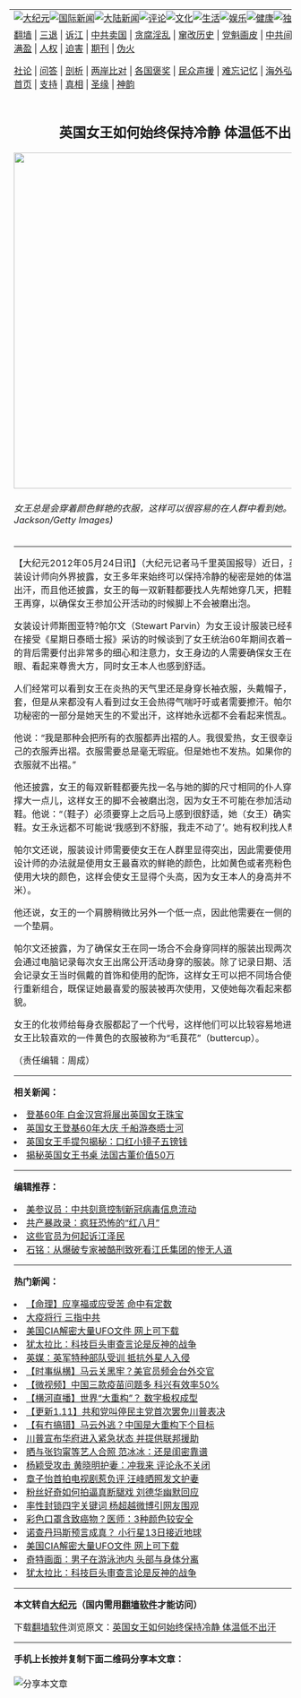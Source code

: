 <a name="1" id="1" target="_blank"></a><span id="1"></span>
<table align=center border="0"><tr><td colspan="2" VALIGN=TOP><a href="https://github.com/xrbzou3952/djy/blob/master/gb/nsc413.md#1"><img src="https://raw.githubusercontent.com/xrbzou3952/www/master/t/djy/1.jpg" title="大纪元"></a><a href="https://github.com/xrbzou3952/djy/blob/master/gb/n24hr.md#1"><img src="https://raw.githubusercontent.com/xrbzou3952/www/master/t/djy/3.jpg" title="国际新闻"></a><a href="https://github.com/xrbzou3952/djy/blob/master/gb/nsc413.md#1"><img src="https://raw.githubusercontent.com/xrbzou3952/www/master/t/djy/4.jpg" title="大陆新闻"></a><a href="https://github.com/xrbzou3952/djy/blob/master/gb/news392.md#1"><img src="https://raw.githubusercontent.com/xrbzou3952/www/master/t/djy/5.jpg" title="评论"></a><a href="https://github.com/xrbzou3952/djy/blob/master/gb/news2007.md#1"><img src="https://raw.githubusercontent.com/xrbzou3952/www/master/t/djy/6.jpg" title="文化"></a><a href="https://github.com/xrbzou3952/djy/blob/master/gb/news2008.md#1"><img src="https://raw.githubusercontent.com/xrbzou3952/www/master/t/djy/7.jpg" title="生活"></a><a href="https://github.com/xrbzou3952/djy/blob/master/gb/ncyule.md#1"><img src="https://raw.githubusercontent.com/xrbzou3952/www/master/t/djy/8.jpg" title="娱乐"></a><a href="https://github.com/xrbzou3952/djy/blob/master/gb/nsc1002.md#1"><img src="https://raw.githubusercontent.com/xrbzou3952/www/master/t/djy/9.jpg" title="健康"><a href="https://github.com/xrbzou3952/djy/blob/master/gb/nf6092.md#1"><img src="https://raw.githubusercontent.com/xrbzou3952/www/master/t/djy/10a.jpg" title="独家"></a><a href="https://github.com/xrbzou3952/djy/blob/master/gb/nf4514.md#1"><img src="https://raw.githubusercontent.com/xrbzou3952/www/master/t/djy/12a.jpg" title="头条"></a></td></tr>
<tr><td colspan="2" VALIGN=TOP><a target="_blank" href="https://github.com/xrbzou3952/www/blob/master/README.md?zsrh#1">翻墙</a> | <a target="_blank" href="https://github.com/xrbzou3952/djy/blob/master/gb/nf5657.md#1">三退</a> | <a target="_blank" href="https://github.com/xrbzou3952/djy/blob/master/gb/nf6124.md#1">诉江</a> | <a target="_blank" href="https://github.com/xrbzou3952/djy/blob/master/gb/nf1176117.md#1">中共卖国</a> | <a target="_blank" href="https://github.com/xrbzou3952/djy/blob/master/gb/nf5773.md#1">贪腐淫乱</a> | <a target="_blank" href="https://github.com/xrbzou3952/djy/blob/master/gb/nf1176115.md#1">窜改历史</a> | <a target="_blank" href="https://github.com/xrbzou3952/djy/blob/master/gb/nf1176107.md#1">党魁画皮</a> | <a target="_blank" href="https://github.com/xrbzou3952/djy/blob/master/gb/nf1320400.md#1">中共间谍</a> | <a target="_blank" href="https://github.com/xrbzou3952/djy/blob/master/gb/nf1176114.md#1">破坏传统</a> | <a target="_blank" href="https://github.com/xrbzou3952/ntdtv/blob/master/gb/prog447_1.md#1">恶贯满盈</a> | <a target="_blank" href="https://github.com/xrbzou3952/djy/blob/master/gb/ncid278.md#1">人权</a> | <a target="_blank" href="https://github.com/xrbzou3952/djy/blob/master/gb/nf1176111.md#1">迫害</a> | <a target="_blank" href="https://gitlab.com/szzdlab/mh-qikan/blob/master/README.md#1">期刊</a> | <a target="_blank" href="https://github.com/xrbzou3952/djy/blob/master/gb/nf5562.md#1">伪火</a></p><p><a target="_blank" href="https://github.com/xrbzou3952/djy/blob/master/gb/9p.md#1">社论</a> | <a target="_blank" href="https://github.com/xrbzou3952/djy/blob/master/gb/nf4378.md#1">问答</a> | <a target="_blank" href="https://github.com/xrbzou3952/djy/blob/master/gb/nf5792.md#1">剖析</a> | <a target="_blank" href="https://github.com/xrbzou3952/djy/blob/master/gb/nf5735.md#1">两岸比对</a> | <a target="_blank" href="https://github.com/xrbzou3952/djy/blob/master/gb/nf6119.md#1">各国褒奖</a> | <a target="_blank" href="https://github.com/xrbzou3952/djy/blob/master/gb/nf6120.md#1">民众声援</a> | <a target="_blank" href="https://github.com/xrbzou3952/djy/blob/master/gb/nf1188594.md#1">难忘记忆</a> | <a target="_blank" href="https://github.com/xrbzou3952/djy/blob/master/gb/nf3180.md#1">海外弘传</a> | <a target="_blank" href="https://github.com/xrbzou3952/djy/blob/master/gb/nf5410.md#1">万人上访</a> | <a target="_blank" href="https://github.com/xrbzou3952/www/blob/master/README.md?zsrh#1">平台首页</a> | <a target="_blank" href="https://github.com/xrbzou3952/djy/blob/master/gb/nf4386.md#1">支持</a> | <a target="_blank" href="https://github.com/xrbzou3952/djy/blob/master/gb/nf4389.md#1">真相</a> | <a target="_blank" href="https://github.com/xrbzou3952/djy/blob/master/gb/nf5790.md#1">圣缘</a> | <a target="_blank" href="https://github.com/xrbzou3952/djy/blob/master/gb/nf4786.md#1">神韵</a></td></tr>
<tr><td VALIGN=TOP width="626"><h2 align=center>英国女王如何始终保持冷静 体温低不出汗</h2>
<img width="600" src="https://i.epochtimes.com/assets/uploads/2012/05/1205231228521793-443x594.jpg" />
<h6>女王总是会穿着颜色鲜艳的衣服，这样可以很容易的在人群中看到她。 (Chris Jackson/Getty Images)
</h6>
<hr>
	<p>【大纪元2012年05月24日讯】（大纪元记者马千里<ahref="https://github.com/xrbzou3952/djy/blob/master/gb/tag/%E8%8B%B1%E5%9B%BD.md#1">英国</a>报导）近日，英国<ahref="https://github.com/xrbzou3952/djy/blob/master/gb/tag/%E5%A5%B3%E7%8E%8B.md#1">女王</a>的服装设计师向外界披露，女王多年来始终可以保持冷静的秘密是她的体温低，因此不会出汗，而且他还披露，女王的每一双新鞋都要找人先帮她穿几天，把鞋子撑大之后女王再穿，以确保女王参加公开活动的时候脚上不会被磨出泡。</p>
<p>女装设计师斯图亚特?帕尔文（Stewart Parvin）为<ahref="https://github.com/xrbzou3952/djy/blob/master/gb/tag/%E5%A5%B3%E7%8E%8B.md#1">女王</a>设计服装已经有11年了。他在接受《星期日泰晤士报》采访的时候谈到了女王统治60年期间衣着一直都非常成功的背后需要付出非常多的细心和注意力，女王身边的人需要确保女王在人群中非常显眼、看起来尊贵大方，同时女王本人也感到舒适。</p>
<p>人们经常可以看到女王在炎热的天气里还是身穿长袖衣服，头戴帽子，手上戴着手套，但是从来都没有人看到过女王会热得气喘吁吁或者需要擦汗。帕尔文认为女王成功秘密的一部分是她天生的不爱出汗，这样她永远都不会看起来慌乱。</p>
<p>他说：“我是那种会把所有的衣服都弄出褶的人。我很爱热，女王很幸运，她不会把自己的衣服弄出褶。衣服需要总是毫无瑕疵。但是她也不发热。如果你的体温低，你的衣服就不出褶。”</p>
<p>他还披露，女王的每双新鞋都要先找一名与她的脚的尺寸相同的仆人穿几天，把鞋子撑大一点儿，这样女王的脚不会被磨出泡，因为女王不可能在参加活动的中途去换鞋。他说：“（鞋子）必须要穿上之后马上感到很舒适，她（女王）确实有人帮她撑鞋。女王永远都不可能说‘我感到不舒服，我走不动了’。她有权利找人帮她撑鞋。”</p>
<p>帕尔文还说，服装设计师需要使女王在人群里显得突出，因此需要使用鲜艳的颜色。设计师的办法就是使用女王最喜欢的鲜艳的颜色，比如黄色或者亮粉色的布料，同时使用大块的颜色，这样会使女王显得个头高，因为女王本人的身高并不算高（1.63米）。</p>
<p>他还说，女王的一个肩膀稍微比另外一个低一点，因此他需要在一侧的肩膀上多加上一个垫肩。</p>
<p>帕尔文还披露，为了确保女王在同一场合不会身穿同样的服装出现两次，她的化妆师会通过电脑记录每次女王出席公开活动身穿的服装。除了记录日期、活动内容外，还会记录女王当时佩戴的首饰和使用的配饰，这样女王可以把不同场合使用过的东西进行重新组合，既保证她最喜爱的服装被再次使用，又使她每次看起来都是崭新的面貌。</p>
<p>女王的化妆师给每身衣服都起了一个代号，这样他们可以比较容易地进行记录，比如女王比较喜欢的一件黄色的衣服被称为“毛茛花”（buttercup）。</p>
<p>（责任编辑：周成）</p>
<p>
	
<hr>


<strong>相关新闻：</strong>
<li><a href="https://github.com/xrbzou3952/djy/blob/master/gb/12/1/18/n3489497.md#1">登基60年 白金汉宫将展出英国女王珠宝</a></li>
<li><a href="https://github.com/xrbzou3952/djy/blob/master/gb/12/1/21/n3492816.md#1">英国女王登基60年大庆 千船游泰晤士河</a></li>
<li><a href="https://github.com/xrbzou3952/djy/blob/master/gb/12/2/9/n3506950.md#1">英国女王手提包揭秘：口红小镜子五镑钱</a></li>
<li><a href="https://github.com/xrbzou3952/djy/blob/master/gb/12/2/13/n3511525.md#1">揭秘英国女王书桌 法国古董价值50万</a></li>
<hr>


<strong>编辑推荐：</strong>
<li><a href="https://github.com/onzhi266/djy/blob/master/gb/20/2/22/n11887949.md#1">美参议员：中共刻意控制新冠病毒信息流动</a></li>
<li><a href="https://github.com/tsiac2612/djy/blob/master/gb/18/11/12/n10846318.md#1" target="_blank">共产暴政录：疯狂恐怖的“红八月”</a></li><li><a href="https://github.com/xrbzou3952/djy/blob/master/gb/18/8/28/n10672014.md?dfh#1" target="_blank">这些官员为何起诉江泽民</a></li><li><a href="https://github.com/tsiac2612/djy/blob/master/gb/15/9/5/n4520825.md#1" target="_blank">石铭：从爆破专家被酷刑致死看江氏集团的惨无人道</a></li>
<hr>

<strong>热门新闻：</strong>
<li><a href="https://github.com/ysctsh3642/djy/blob/master/gb/20/12/30/n12653736.md#1">【命理】应享福或应受苦 命中有定数</a></li>
<li><a href="https://github.com/ysctsh3642/djy/blob/master/gb/21/1/5/n12667124.md#1">大疫将行 三指中共</a></li>
<li><a href="https://github.com/ysctsh3642/djy/blob/master/gb/21/1/13/n12684593.md#1">美国CIA解密大量UFO文件 网上可下载</a></li>
<li><a href="https://github.com/ysctsh3642/djy/blob/master/gb/21/1/11/n12680516.md#1">犹太拉比：科技巨头审查言论是反神的战争</a></li>
<li><a href="https://github.com/ysctsh3642/djy/blob/master/gb/21/1/10/n12678623.md#1">英媒：英军特种部队受训 抵抗外星人入侵</a></li>
<li><a href="https://github.com/ysctsh3642/djy/blob/master/gb/21/1/12/n12684087.md#1">【时事纵横】马云关黑牢？美官员频会台外交官</a></li>
<li><a href="https://github.com/ysctsh3642/djy/blob/master/gb/21/1/13/n12685538.md#1">【微视频】中国三款疫苗问题多 科兴有效率50%</a></li>
<li><a href="https://github.com/ysctsh3642/djy/blob/master/gb/21/1/14/n12686549.md#1">【横河直播】世界“大重构”？ 数字极权成型</a></li>
<li><a href="https://github.com/ysctsh3642/djy/blob/master/gb/21/1/11/n12679740.md#1">【更新1.11】共和党叫停民主党首次罢免川普表决</a></li>
<li><a href="https://github.com/ysctsh3642/djy/blob/master/gb/21/1/12/n12681963.md#1">【有冇搞错】马云外逃？中国是大重构下个目标</a></li>
<li><a href="https://github.com/ysctsh3642/djy/blob/master/gb/21/1/12/n12682033.md#1">川普宣布华府进入紧急状态 并提供联邦援助</a></li>
<li><a href="https://github.com/ysctsh3642/djy/blob/master/gb/21/1/12/n12681992.md#1">晒与张钧甯等艺人合照 范冰冰：还是闺密靠谱</a></li>
<li><a href="https://github.com/ysctsh3642/djy/blob/master/gb/21/1/13/n12684292.md#1">杨颖受攻击 黄晓明护妻：冲我来 评论永不关闭</a></li>
<li><a href="https://github.com/ysctsh3642/djy/blob/master/gb/21/1/12/n12683780.md#1">章子怡首拍电视剧惹负评 汪峰晒照发文护妻</a></li>
<li><a href="https://github.com/ysctsh3642/djy/blob/master/gb/21/1/11/n12681730.md#1">粉丝好奇如何拍逼真断腿戏 刘德华幽默回应</a></li>
<li><a href="https://github.com/ysctsh3642/djy/blob/master/gb/21/1/11/n12681461.md#1">率性封锁四字关键词 杨超越微博引网友围观</a></li>
<li><a href="https://github.com/ysctsh3642/djy/blob/master/gb/21/1/11/n12681545.md#1">彩色口罩含致癌物？医师：3种颜色较安全</a></li>
<li><a href="https://github.com/ysctsh3642/djy/blob/master/gb/21/1/12/n12682337.md#1">诺查丹玛斯预言成真？ 小行星13日接近地球</a></li>
<li><a href="https://github.com/ysctsh3642/djy/blob/master/gb/21/1/13/n12684593.md#1">美国CIA解密大量UFO文件 网上可下载</a></li>
<li><a href="https://github.com/ysctsh3642/djy/blob/master/gb/21/1/12/n12682606.md#1">奇特画面：男子在游泳池内 头部与身体分离</a></li>
<li><a href="https://github.com/ysctsh3642/djy/blob/master/gb/21/1/11/n12680516.md#1">犹太拉比：科技巨头审查言论是反神的战争</a></li>
<hr>

<strong>本文转自<a href="https://www.epochtimes.com">大纪元</a>（国内需用<a href="https://github.com/xrbzou3952/www/blob/master/README.md#8">翻墙软件</a>才能访问）</strong><p>下载<a href="https://github.com/xrbzou3952/www/blob/master/README.md#8">翻墙软件</a>浏览原文：<a href="https://www.epochtimes.com/gb/12/5/24/n3595784.htm">英国女王如何始终保持冷静 体温低不出汗</a></p><hr>

<strong>手机上长按并复制下面二维码分享本文章：</strong><br><br><img src="https://chart.apis.google.com/chart?cht=qr&chs=240x240&choe=UTF-8&chld=M|2&chl=https://github.com/xrbzou3952/djy/blob/master/gb/12/5/24/n3595784.md%231" title="分享本文章"></td><td VALIGN=TOP><a href="https://github.com/xrbzou3952/djy/blob/master/gb/16/1/21/n4622075.md?dfh#1" target="_blank"><img src="https://raw.githubusercontent.com/xrbzou3952/djy/master/gb/300/wei-f1.jpg" title="中共的伪火骗局"  alt="中共的伪火骗局"></a><br><a href="https://github.com/xrbzou3952/www/blob/master/README.md?dfh#9" target="_blank"><img src="https://raw.githubusercontent.com/xrbzou3952/djy/master/gb/300/yong-h.jpg" title="永恒的见证"  alt="永恒的见证"></a><br><a href="https://github.com/xrbzou3952/djy/blob/master/gb/13/9/29/n3974789.md?dfh#1" target="_blank"><img src="https://raw.githubusercontent.com/xrbzou3952/djy/master/gb/300/shang-lnz.jpg" title="善良女子被中共投男牢"  alt="善良女子被中共投男牢"></a><br><a href="https://github.com/xrbzou3952/djy/blob/master/gb/16/3/16/n4663449.md?dfh#1" target="_blank"><img src="https://raw.githubusercontent.com/xrbzou3952/djy/master/gb/300/huo-z3.jpg" title="警卫目击活摘器官"  alt="警卫目击活摘器官"></a><br><a href="https://github.com/xrbzou3952/djy/blob/master/gb/16/8/7/n8177641.md?dfh#1" target="_blank"><img src="https://raw.githubusercontent.com/xrbzou3952/djy/master/gb/300/huo-z4.jpg" title="证人描述活摘恐怖"  alt="证人描述活摘恐怖"></a><br><a href="https://github.com/xrbzou3952/djy/blob/master/gb/10/4/19/n2881569.md?dfh#1" target="_blank"><img src="https://raw.githubusercontent.com/xrbzou3952/djy/master/gb/300/huo-z1.jpg" title="揭开活摘器官黑幕"  alt="揭开活摘器官黑幕"></a><br><a href="https://github.com/xrbzou3952/djy/blob/master/gb/10/11/7/n3077476.md?dfh#1" target="_blank"><img src="https://raw.githubusercontent.com/xrbzou3952/djy/master/gb/300/ma-ks.jpg" title="马克思的成魔之路"  alt="马克思的成魔之路"></a><br><a href="https://github.com/xrbzou3952/djy/blob/master/gb/14/6/9/n4173977.md?dfh#1" target="_blank"><img src="https://raw.githubusercontent.com/xrbzou3952/djy/master/gb/300/chang-zs.jpg" title="藏字石 蕴天机"  alt="藏字石 蕴天机"></a><br><a href="https://github.com/xrbzou3952/djy/blob/master/gb/18/5/10/n10381511.md?dfh#1" target="_blank"><img src="https://raw.githubusercontent.com/xrbzou3952/djy/master/gb/300/st1.jpg" title="关注3亿人三退"  alt="关注3亿人三退"></a><br><a href="https://github.com/xrbzou3952/djy/blob/master/gb/18/3/21/n10237682.md?dfh#1" target="_blank"><img src="https://raw.githubusercontent.com/xrbzou3952/djy/master/gb/300/jie-t.jpg" title="解体中共复兴中华"  alt="解体中共复兴中华"></a><br><a href="https://github.com/xrbzou3952/djy/blob/master/gb/9/2/9/n2422991.md?dfh#1" target="_blank"><img src="https://raw.githubusercontent.com/xrbzou3952/djy/master/gb/300/gao-zs.jpg" title="中共迫害良心律师"  alt="中共迫害良心律师"></a><br><a href="https://github.com/xrbzou3952/djy/blob/master/gb/18/12/9/n10900044.md?dfh#1" target="_blank"><img src="https://raw.githubusercontent.com/xrbzou3952/djy/master/gb/300/sj1.jpg" title="303万人举报江泽民"  alt="303万人举报江泽民"></a><br><a href="https://github.com/xrbzou3952/djy/blob/master/gb/18/8/28/n10672014.md?dfh#1" target="_blank"><img src="https://raw.githubusercontent.com/xrbzou3952/djy/master/gb/300/sj2.jpg" title="这些官员为何起诉江泽民"  alt="这些官员为何起诉江泽民"></a><br><a href="https://github.com/xrbzou3952/djy/blob/master/gb/8/12/18/n2367165.md?dfh#1" target="_blank"><img src="https://raw.githubusercontent.com/xrbzou3952/djy/master/gb/300/liangan.jpg" title="海峡两岸的强烈对比"  alt="海峡两岸的强烈对比"></a><br><a href="https://github.com/xrbzou3952/djy/blob/master/gb/15/12/10/n4593139.md?dfh#1" target="_blank"><img src="https://raw.githubusercontent.com/xrbzou3952/djy/master/gb/300/jia-ndzl.jpg" title="加拿大总理的贺信"  alt="加拿大总理的贺信"></a><br><a href="https://github.com/xrbzou3952/djy/blob/master/gb/11/6/17/n3289382.md?dfh#1" target="_blank"><img src="https://raw.githubusercontent.com/xrbzou3952/djy/master/gb/300/xiao-wd.jpg" title="探寻真相兼听则明"  alt="探寻真相兼听则明"></a><br><a href="https://github.com/xrbzou3952/djy/blob/master/gb/18/10/27/n10812623.md?dfh#1" target="_blank"><img src="https://raw.githubusercontent.com/xrbzou3952/djy/master/gb/300/yindu.jpg" title="印度媒体报道东方"  alt="印度媒体报道东方"></a><br><a href="https://github.com/xrbzou3952/djy/blob/master/gb/18/6/9/n10469652.md?dfh#1" target="_blank"><img src="https://raw.githubusercontent.com/xrbzou3952/djy/master/gb/300/xie-j.jpg" title="不一样的海外校园"  alt="不一样的海外校园"></a><br><a href="https://github.com/xrbzou3952/djy/blob/master/gb/7/4/5/n1669415.md?dfh#1" target="_blank"><img src="https://raw.githubusercontent.com/xrbzou3952/djy/master/gb/300/li-up.jpg" title="从大师到徒弟的传奇"  alt="从大师到徒弟的传奇"></a><br><a href="https://github.com/xrbzou3952/djy/blob/master/gb/17/5/26/n9191512.md?dfh#1" target="_blank"><img src="https://raw.githubusercontent.com/xrbzou3952/djy/master/gb/300/zfl2.jpg" title="亿万人与东方一本奇书"  alt="亿万人与东方一本奇书"></a><br><a href="https://github.com/xrbzou3952/djy/blob/master/gb/13/11/27/n4020290.md?dfh#1" target="_blank"><img src="https://raw.githubusercontent.com/xrbzou3952/djy/master/gb/300/zhen-h.jpg" title="大陆见不到的震撼场面"  alt="大陆见不到的震撼场面"></a><br><a href="https://github.com/xrbzou3952/djy/blob/master/gb/15/7/17/n4482910.md?dfh#1" target="_blank"><img src="https://raw.githubusercontent.com/xrbzou3952/djy/master/gb/300/dalu-sk.jpg" title="人心向善 大陆当初盛况"  alt="人心向善 大陆当初盛况"></a><br><a href="https://github.com/xrbzou3952/djy/blob/master/gb/19/1/5/n10955468.md?dfh#1" target="_blank"><img src="https://raw.githubusercontent.com/xrbzou3952/djy/master/gb/300/zfl1.jpg" title="追寻真理 这书讲什么"  alt="追寻真理 这书讲什么"></a><br><a href="https://github.com/xrbzou3952/www/blob/master/README.md?dfh#1" target="_blank"><img src="https://raw.githubusercontent.com/xrbzou3952/djy/master/gb/300/fq1.jpg" title="下载免费翻墙软件"  alt="下载免费翻墙软件"></a><br></td></tr></table>
